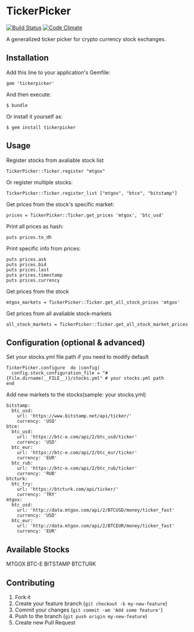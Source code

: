 # TickerPicker

[![Build Status](https://travis-ci.org/mustafaturan/tickerpicker.png)](https://travis-ci.org/mustafaturan/tickerpicker) [![Code Climate](https://codeclimate.com/github/mustafaturan/tickerpicker.png)](https://codeclimate.com/github/mustafaturan/tickerpicker)

A generalized ticker picker for crypto currency stock exchanges.

## Installation

Add this line to your application's Gemfile:

    gem 'tickerpicker'

And then execute:

    $ bundle

Or install it yourself as:

    $ gem install tickerpicker

## Usage
Register stocks from avaliable stock list

    TickerPicker::Ticker.register "mtgox"
    
Or register multiple stocks:

    TickerPicker::Ticker.register_list ["mtgox", "btce", "bitstamp"]

Get prices from the stock's specific market:

    prices = TickerPicker::Ticker.get_prices 'mtgox', 'btc_usd'
    
Print all prices as hash:

    puts prices.to_dh
    
Print specific info from prices:

    puts prices.ask
    puts prices.bid
    puts prices.last
    puts prices.timestamp
    puts prices.currency

Get prices from the stock

    mtgox_markets = TickerPicker::Ticker.get_all_stock_prices 'mtgox'

Get prices from all avaliable stock-markets

    all_stock_markets = TickerPicker::Ticker.get_all_stock_market_prices

## Configuration (optional & advanced)
Set your stocks.yml file path if you need to modify default

    TickerPicker.configure  do |config|
      config.stock_configuration_file = "#{File.dirname(__FILE__)}/stocks.yml" # your stocks.yml path
    end

Add new markets to the stocks(sample: your stocks.yml)

    bitstamp:
      btc_usd:
        url: 'https://www.bitstamp.net/api/ticker/'
        currency: 'USD'
    btce:
      btc_usd:
        url: 'https://btc-e.com/api/2/btc_usd/ticker'
        currency: 'USD'
      btc_eur:
        url: 'https://btc-e.com/api/2/btc_eur/ticker'
        currency: 'EUR'
      btc_rub:
        url: 'https://btc-e.com/api/2/btc_rub/ticker'
        currency: 'RUB'
    btcturk:
      btc_try:
        url: 'https://btcturk.com/api/ticker/'
        currency: 'TRY'
    mtgox:
      btc_usd:
        url: 'http://data.mtgox.com/api/2/BTCUSD/money/ticker_fast'
        currency: 'USD'
      btc_eur:
        url: 'http://data.mtgox.com/api/2/BTCEUR/money/ticker_fast'
        currency: 'EUR'


## Available Stocks

MTGOX
BTC-E
BITSTAMP
BTCTURK

## Contributing

1. Fork it
2. Create your feature branch (`git checkout -b my-new-feature`)
3. Commit your changes (`git commit -am 'Add some feature'`)
4. Push to the branch (`git push origin my-new-feature`)
5. Create new Pull Request
